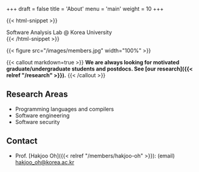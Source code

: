 +++
draft = false
title = 'About'
menu = 'main'
weight = 10
+++

{{< html-snippet >}}
<div class="fs-2 fw-bold text-center mb-3">
<span class="text-primary">Software Analysis Lab @ Korea University</span><br>
</div>
{{< /html-snippet >}}

{{< figure src="/images/members.jpg" width="100%" >}}


{{< callout markdown=true >}}
**We are always looking for motivated graduate/undergraduate students and postdocs. See [our research]({{< relref "/research" >}}).**
{{< /callout >}}

## Research Areas

- Programming languages and compilers
- Software engineering 
- Software security

## Contact

- Prof. [Hakjoo Oh]({{< relref "/members/hakjoo-oh" >}}): (email) hakjoo_oh@korea.ac.kr
